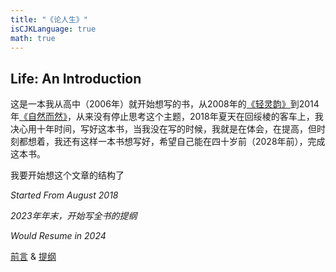 ```yaml
---
title: "《论人生》"
isCJKLanguage: true
math: true
---
```


## Life: An Introduction

这是一本我从高中（2006年）就开始想写的书，从2008年的[《轻灵韵》](./valueofliving)到2014年[《自然而然》](./naturally)，从来没有停止思考这个主题，2018年夏天在回绥棱的客车上，我决心用十年时间，写好这本书，当我没在写的时候，我就是在体会，在提高，但时刻都想着，我还有这样一本书想写好，希望自己能在四十岁前（2028年前），完成这本书。

我要开始想这个文章的结构了

_Started From August 2018_

_2023年年末，开始写全书的提纲_

_Would Resume in 2024_

[前言](preface) & [提纲](outline)